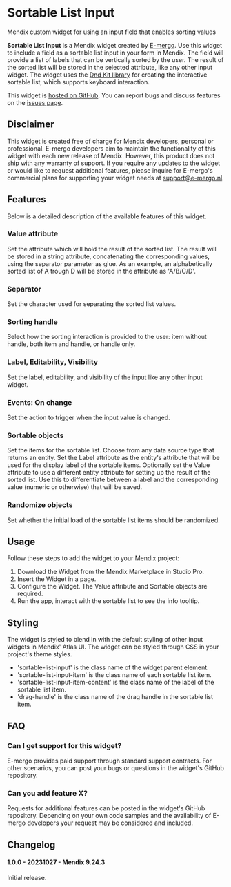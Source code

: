 # Sortable List Input

Mendix custom widget for using an input field that enables sorting values

**Sortable List Input** is a Mendix widget created by [E-mergo](https://www.e-mergo.nl). Use this widget to include a field as a sortable list input in your form in Mendix. The field will provide a list of labels that can be vertically sorted by the user. The result of the sorted list will be stored in the selected attribute, like any other input widget. The widget uses the [Dnd Kit library](https://dndkit.com/) for creating the interactive sortable list, which supports keyboard interaction.

This widget is [hosted on GitHub](https://github.com/e-mergo/mx-emergo-sortable-list-input). You can report bugs and discuss features on the [issues page](https://github.com/e-mergo/mx-emergo-sortable-list-input/issues).

## Disclaimer

This widget is created free of charge for Mendix developers, personal or professional. E-mergo developers aim to maintain the functionality of this widget with each new release of Mendix. However, this product does not ship with any warranty of support. If you require any updates to the widget or would like to request additional features, please inquire for E-mergo's commercial plans for supporting your widget needs at support@e-mergo.nl.

## Features

Below is a detailed description of the available features of this widget.

### Value attribute

Set the attribute which will hold the result of the sorted list. The result will be stored in a string attribute, concatenating the corresponding values, using the separator parameter as glue. As an example, an alphabetically sorted list of A trough D will be stored in the attribute as 'A/B/C/D'.

### Separator

Set the character used for separating the sorted list values.

### Sorting handle

Select how the sorting interaction is provided to the user: item without handle, both item and handle, or handle only.

### Label, Editability, Visibility

Set the label, editability, and visibility of the input like any other input widget.

### Events: On change

Set the action to trigger when the input value is changed.

### Sortable objects

Set the items for the sortable list. Choose from any data source type that returns an entity. Set the Label attribute as the entity's attribute that will be used for the display label of the sortable items. Optionally set the Value attribute to use a different entity attribute for setting up the result of the sorted list. Use this to differentiate between a label and the corresponding value (numeric or otherwise) that will be saved.

### Randomize objects

Set whether the initial load of the sortable list items should be randomized.

## Usage

Follow these steps to add the widget to your Mendix project:

1. Download the Widget from the Mendix Marketplace in Studio Pro.
2. Insert the Widget in a page.
3. Configure the Widget. The Value attribute and Sortable objects are required.
4. Run the app, interact with the sortable list to see the info tooltip.

## Styling

The widget is styled to blend in with the default styling of other input widgets in Mendix' Atlas UI. The widget can be styled through CSS in your project's theme styles.

-   'sortable-list-input' is the class name of the widget parent element.
-   'sortable-list-input-item' is the class name of each sortable list item.
-   'sortable-list-input-item-content' is the class name of the label of the sortable list item.
-   'drag-handle' is the class name of the drag handle in the sortable list item.

## FAQ

### Can I get support for this widget?

E-mergo provides paid support through standard support contracts. For other scenarios, you can post your bugs or questions in the widget's GitHub repository.

### Can you add feature X?

Requests for additional features can be posted in the widget's GitHub repository. Depending on your own code samples and the availability of E-mergo developers your request may be considered and included.

## Changelog

#### 1.0.0 - 20231027 - Mendix 9.24.3

Initial release.
